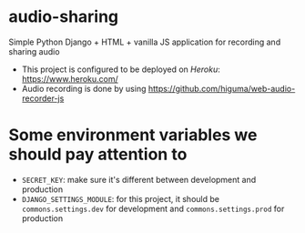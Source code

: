 # audio-sharing

Simple Python Django + HTML + vanilla JS application for recording and sharing audio

- This project is configured to be deployed on *Heroku*: https://www.heroku.com/
- Audio recording is done by using https://github.com/higuma/web-audio-recorder-js



# Some environment variables we should pay attention to

- `SECRET_KEY`: make sure it's different between development and production
- `DJANGO_SETTINGS_MODULE`: for this project, it should be `commons.settings.dev` for development and `commons.settings.prod` for production
